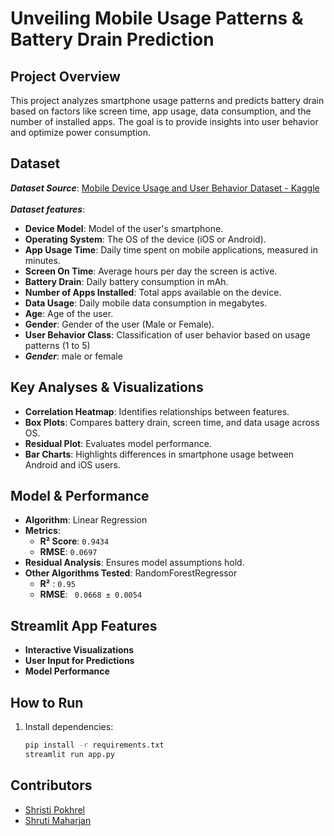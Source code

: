 #  Unveiling Mobile Usage Patterns & Battery Drain Prediction  

##  Project Overview  
This project analyzes smartphone usage patterns and predicts battery drain based on factors like screen time, app usage, data consumption, and the number of installed apps. The goal is to provide insights into user behavior and optimize power consumption.  

## Dataset  
***Dataset Source***: [Mobile Device Usage and User Behavior Dataset - Kaggle](https://www.kaggle.com/datasets/valakhorasani/mobile-device-usage-and-user-behavior-dataset) <br> <br>
***Dataset features***:  
- **Device Model**: Model of the user's smartphone.  
- **Operating System**: The OS of the device (iOS or Android).  
- **App Usage Time**: Daily time spent on mobile applications, measured in minutes.  
- **Screen On Time**: Average hours per day the screen is active.  
- **Battery Drain**: Daily battery consumption in mAh.  
- **Number of Apps Installed**: Total apps available on the device.  
- **Data Usage**: Daily mobile data consumption in megabytes.  
- **Age**: Age of the user.  
- **Gender**: Gender of the user (Male or Female).  
- **User Behavior Class**: Classification of user behavior based on usage patterns (1 to 5)  
- ***Gender***: male or female


##  Key Analyses & Visualizations  
- **Correlation Heatmap**: Identifies relationships between features.  
- **Box Plots**: Compares battery drain, screen time, and data usage across OS.  
- **Residual Plot**: Evaluates model performance.  
- **Bar Charts**: Highlights differences in smartphone usage between Android and iOS users.  

## Model & Performance  
- **Algorithm**: Linear Regression  
- **Metrics**:  
  -  **R² Score**: `0.9434`  
  -  **RMSE**: `0.0697`  
- **Residual Analysis**: Ensures model assumptions hold.
- **Other Algorithms Tested**: RandomForestRegressor
   - **R²** : `0.95`
   - **RMSE**: ` 0.0668 ± 0.0054`

##  Streamlit App Features  
-  **Interactive Visualizations**  
-  **User Input for Predictions**  
-  **Model Performance**  

##  How to Run  
1. Install dependencies:  
   ```bash
   pip install -r requirements.txt
   streamlit run app.py
 ## Contributors
  
- [Shristi Pokhrel](https://github.com/Shri-29)
- [Shruti Maharjan](https://github.com/shruti-1007)

